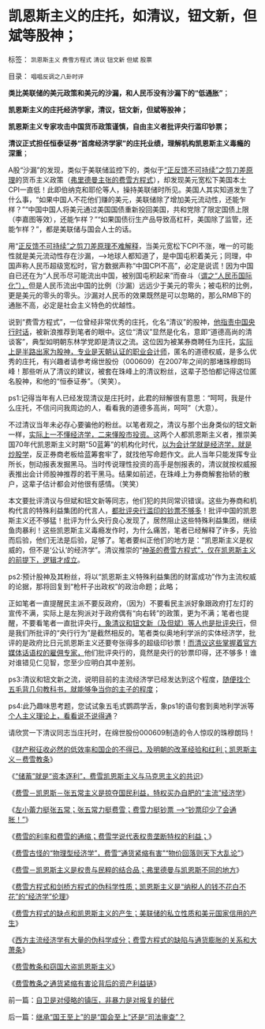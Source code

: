 # 凯恩斯主义的庄托，如清议，钮文新，但斌等股神；

标签： `凯恩斯主义` `费雪方程式` `清议` `钮文新` `但斌` `股票` 

目录： `唱唱反调之八卦时评`

**类比美联储的美元政策和美元的沙漏，和人民币没有沙漏下的“低通胀”**；

**凯恩斯主义的庄托经济学家，清议，钮文新，但斌等股神；**

**凯恩斯主义专家攻击中国货币政策谨慎，自由主义者批评央行滥印钞票；**

**清议正式担任恒泰证券“首席经济学家”的庄托业绩，理解机构凯恩斯主义毒瘾的深重**；

A股“沙漏”的发现，类似于美联储监控下的，类似于[“正反馈不可持续”之剪刀差原理](../../../2014/1/14/破坏系统完整性的沙漏,打新者炒新形成的“系统沙漏”.md)的货币主义政策（[弗里德曼主张的费雪方程式](../../../2011/2/12/瓦尔拉斯和门格尔的边际概念完全相反.md)），却发现美元宽松下美国本土CPI一直低！此即伯纳克和耶伦等人，操持美联储时所见。美国人其实知道发生了什么事，“如果中国人不花他们赚的美元，美联储除了增加美元流动性，还能乍样？”“中国中国人将美元通过美国国债重新投回美国，共和党除了限定国债上限（李嘉图等效），还能乍样？”“如果国债衍生产品导致高杠杆，美国除了监管，还能乍样？”，都是美联储与国会人士的话。

用“[正反馈不可持续”之剪刀差原理不难解释](../../../2014/1/14/剪刀差定律“正反馈不具持续性”克服“信息不对称”.md)，当美元宽松下CPI不涨，唯一的可能性就是美元流动性存在沙漏，——>地球人都知道了，是中国屯积着美元；同理，中国声称人民币超级宽松时，官方数据声称“中国CPI不高”，必定是说谎！因为中国自已还在为“人民币尽可能流出中国，被别国屯积起来”而奋斗（[谓之“人民币国际化”），](../../../2010/11/29/欧元含金量的不足和蒙代尔的“妙计”；.md)但是人民币流出中国的比例（沙漏）远远少于美元的零头；被屯积的比例，更是美元的零头的零头。沙漏对人民币的效果既然是可以忽略的，那么RMB下的通胀不高，必定是社会主义特色的优越性。

说到“费雪方程式”，一位曾经非常优秀的庄托，化名“清议”的股神，[他指责中国央行时话](http://blog.sina.com.cn/s/blog_4a46559f0102e3cn.html)，被新浪推荐到笔者的眼中。这位“清议”显然是化名，意即“道德高尚的清谈客”，典型如明朝东林学党即是清议之流。这位因为被某券商聘任为庄托，[实际上是半路出家为股神，专业是天朝认证的职业会计师](../../../2011/7/11/凯恩斯主义降通胀，监管市场提质量.md)，匿名的道德权威，是多么优秀的庄托，有兴趣者请参考绵世股份（000609）在2007年之间的那堵珠穆朗玛峰！那些听从了清议的建议，被套在珠峰上的清议粉丝，这辈子恐怕都记得这位匿名股神，和他的“恒泰证券”。（笑笑）。

ps1:记得当年有人已经发现清议是庄托时，此君的辩解很有意思：“呵呵，我是什么庄托，不信问问我周边的人，看看我的道德多高尚，呵呵”（大意）。

不过清议当年未必存心要骗他的粉丝。以笔者观之，清议与那个出身类似的钮文新一样，[实际上一不懂经济学，二来懂股市投资。](../../../2011/5/31/专家南辕北辙，饮鸩止渴的高论.md)这两个人都凯恩斯主义者，推崇美国70年代凯恩斯主义时期“50蓝筹”的机构化时代，[以为会计学就是经济学，就是炒股学](../../../2012/11/16/会计学只能测算股东权益；&nbsp;不能测算股价.md)，反正券商老板给蓝筹套牢了，就找他写命题作文。此人当年只能发挥专业所长，刨动报表发掘黑马。当时传说理性投资的高手是刨报表的，清议就按权威报表推出会计师股神推荐的若干黑马。结果如前述，在珠峰上为券商解套抬轿的散户，这辈子估计都会对他很有感情。（笑笑）

本文要批评清议与但斌和钮文新等同志，他们犯的共同常识错误。这些为券商和机构代言的特殊利益集团的代言人，[都批评央行滥印的钞票不够多](../../../2010/3/27/中牛市和通胀通缩没关系；通胀会降低私人财产价值.md)！批评中国的凯恩斯主义还不够猛！批评为什么央行良心发现了，居然阻止这些特殊利益集团，继续鱼肉暴利！这些凯恩斯主义毒瘾发作时，为什么痛苦，笔者已经解释了许多，先验而后验，他们无法是后验，足够了。笔者要纠正他们的地方是：“凯恩斯主义是权威的，但不是‘公认’的经济学”。清议推崇的“[神圣的费雪方程式”，仅在凯恩斯主义的前提下，逻辑才成立](../../../2011/9/28/埋葬凯恩斯主义，是否符合你的利益？.md)。

ps2:预计股神及其粉丝，将以“凯恩斯主义特殊利益集团的财富成功”作为主流权威的论据，那将回复到“枪杆子出政权”的政治命题；此略；

正如笔者一直提醒民主派不要反政府，（因为）不要看民主派好象跟政府打左灯的宣传不满，实际上是左狗派对于政府偶有“向右转”的政策，更为不满；笔者也提醒，不要看笔者一直批评央行[，象清议和钮文新（及但斌）等人也是批评央行](../../../2009/12/7/谈产能过剩不可能有通货膨胀的谬论.md)，但是我们所批评的“央行行为”是截然相反的。笔者类似奥地利学派的实体经济学，批评的是政府比日元凯恩斯主义还要夸张得多的超级印钞票！[而清议这些掌握着官方媒体话语权的雇佣专家，](../../../2008/10/20/欣赏专家们之无知，无耻，与无良.md)他们批评央行的，竟然是央行的钞票印得，还不够多！谁对谁错见仁见智，您至少应明白其中差别。

ps3:清议和钮文新之流，说明目前的主流经济学已经发达到这个程度，[随便找个五毛背几句教科书，就能够争当你的主子的程度](../../../2007/12/3/人民币升值与我国恶性通货膨胀的“不正当关系“.md)；

ps4:此乃趣味思考题，您试试象五毛式鹦鹉学舌，象ps1的语句套到奥地利学派等[个人主义理论上，看看说不说得通](../../../2008/8/31/“大学无书”，远离中国式诡辩！.md)？

请欣赏一下清议同志当庄托时，在绵世股份000609制造的令人惊叹的珠穆朗玛！

[](http://photo.blog.sina.com.cn/showpic.html#blogid=5563a64d0102eg58&url=http://album.sina.com.cn/pic/001yX18Ngy6FTr2Tuouae)









《[财产税征收必然的低效率和国企的不得已，及明朝的改革经验和红利；凯恩斯主义－费雪教条](../../../2013/11/30/财产税的低效率和国企的不得已，及明朝的改革经验和改革红利；.md)》

《[“储蓄”就是“资本逐利”，费雪凯恩斯主义与马克思主义的共识](../../../2013/4/17/“储蓄”就是“资本逐利”,及“储蓄是否有利增长，还是有害”的哲学命题.md)》

《[费雪－凯恩斯－张五常主义是掠夺国民利益，特权买办自肥的“主流”经济学](../../../2011/9/26/价格不是财富，“价格干预”是财富损失.md)》

《[左小蕾力挺张五常；张五常力挺费雪；费雪力挺钞票
——>“钞票印少了会通胀！”](../../../2011/8/29/“钞票印少了会通胀”，左小蕾力挺张五常.md)》

《[费雪的利率和费雪的通缩；费雪学说代表权贵垄断特权的利益；](../../../2011/6/15/费雪低利率和通缩论代表了权贵垄断特权的利益.md)》

《[费雪古怪的“物理型经济学”，费雪“通货紧缩有害”“物价回落则天下大乱论”](../../../2011/6/5/费雪“经济学”和基督教低利率道德情结.md)》

《[费雪－凯恩斯主义是权贵与民粹的结合品；弗里德曼与凯恩斯不同的地方](../../../2011/6/4/费雪－凯恩斯主义是(权贵+民粹),和弗里德曼.md)》

《[费雪方程式和剑桥方程式的伪科学性质；凯恩斯主义是“纳税人的钱不花白不花”的“经济学”伦理](../../../2011/2/12/瓦尔拉斯和门格尔的边际概念完全相反.md)》

《[费雪方程式的缺点和凯恩斯主义的产生；美联储的私立性质和美元国家信用的产生](../../../2010/12/31/美联储私营和美元国家信用.md)》

《[西方主流经济学有大量的伪科学成分；费雪方程式的缺陷与通货膨胀的关系和大萧条](../../../2010/12/30/货币主义导致恶性通货膨胀和大萧条.md)》

《[费雪教条和窃国大盗凯恩斯主义](../../../2009/4/24/费雪教条和凯恩斯主义.md)》

《[费雪教条之通货紧缩有害论背后的资产利益链](../../../2009/4/22/费雪教条之通货紧缩有害论背后的资产利益链.md)》

前一篇：[自卫是对侵略的镇压，非暴力是对报复的替代](../../../2014/1/18/自卫是对侵略的镇压，非暴力是对报复的替代.md)

后一篇：[继承“国王至上”的是“国会至上”还是“司法审查”？](../../../2014/1/19/继承“国王至上”的是“国会至上”还是“司法审查”？.md)
